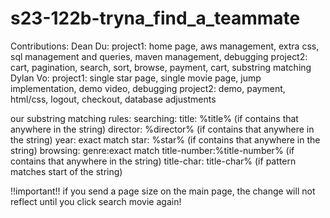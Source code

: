# s23-122b-tryna_find_a_teammate


Contributions:
Dean Du: 
    project1: home page, aws management, extra css, sql management and queries, maven management, debugging
    project2: cart, pagination, search, sort, browse, payment, cart, substring matching
Dylan Vo: 
    project1: single star page, single movie page, jump implementation, demo video, debugging
    project2: demo, payment, html/css, logout, checkout, database adjustments

our substring matching rules:
searching:
    title: %title% (if contains that anywhere in the string)
    director: %director% (if contains that anywhere in the string)
    year: exact match
    star: %star% (if contains that anywhere in the string)
    browsing:
    genre:exact match
    title-number:%title-number% (if contains that anywhere in the string)
    title-char: title-char% (if pattern matches start of the string)

!!important!! if you send a page size on the main page, the change will not reflect until you click search movie again!